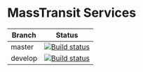 # MassTransit Services

| Branch | Status |
| ------ | ------ |
| master | [![Build status](https://ci.appveyor.com/api/projects/status/89cv2x33188tfhjn/branch/develop?svg=true)](https://ci.appveyor.com/project/ushenkodmitry/masstransitservices/branch/develop) |
| develop| [![Build status](https://ci.appveyor.com/api/projects/status/89cv2x33188tfhjn/branch/master?svg=true)](https://ci.appveyor.com/project/ushenkodmitry/masstransitservices/branch/master) |